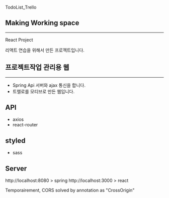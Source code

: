 TodoList_Trello

## Making Working space
<hr>

React Project 

리액트 연습을 위해서 만든 프로젝트입니다.
 
## 프로젝트작업 관리용 웹 
<hr>

- Spring Api 서버와 ajax 통신을 합니다. 
- 트렐로를 모티브로 만든 웹입니다.

## API

- axios
- react-router


## styled

- sass

## Server

http://localhost:8080 > spring 
http://localhost:3000 > react 


Temporairement, CORS solved by annotation as "CrossOrigin"
